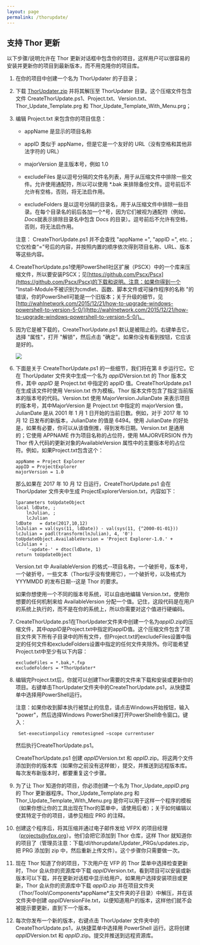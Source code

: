 ```yaml
---
layout: page
permalink: /thorupdate/
---
```


## 支持 Thor 更新

以下步骤/说明允许在 Thor 更新对话框中包含你的项目，这样用户可以很容易的安装并更新你的项目到最新版本，而不用克隆你的项目库。 

1. 在你的项目中创建一个名为 ThorUpdater 的子目录；

2. 下载 [ThorUpdater.zip](https://vfpx.github.io/ThorUpdater/ThorUpdater.zip) 并将其解压至 ThorUpdater 目录。这个压缩文件包含文件 CreateThorUpdate.ps1、Project.txt、Version.txt、 Thor_Update_Template.prg 和 Thor_Update_Template_With_Menu.prg；

3. 编辑 Project.txt 来包含你的项目信息：

    - appName 是显示的项目名称
    
    - appID 类似于 appName，但是它是一个友好的 URL（没有空格和其他非法字符的 URL） 

    - majorVersion 是主版本号，例如 1.0

    - excludeFiles 是以逗号分隔的文件名列表，用于从压缩文件中排除一些文件。允许使用通配符，所以可以使用 *.bak 来排除备份文件。逗号前后不允许有空格，否则，将无法启作用。

    - excludeFolders 是以逗号分隔的目录名，用于从压缩文件中排除一些目录。在每个目录名的前后各加一个*号，因为它们被视为通配符（例如，*Docs*就表示排除目录名中包含 Docs 的目录）。逗号前后不允许有空格，否则，将无法启作用。

    注意： CreateThorUpdate.ps1 并不会查找 "appName =", "appID =", etc.；它仅检查“=”号后的内容，并按照内置的顺序依次得到项目名称、URL、版本等这些内容。

4. CreateThorUpdate.ps1使用PowerShell社区扩展（PSCX）中的一个库来压缩文件，所以要安装PSCX；见[https://github.com/Pscx/Pscx](https://github.com/Pscx/Pscx)的下载和说明。注意：如果你得到一个 "Install-Module不被识别为cmdlet、函数、脚本文件或可操作程序的名称 "的错误，你的PowerShell可能是一个旧版本；关于升级的细节，见[http://wahlnetwork.com/2015/12/21/how-to-upgrade-windows-powershell-to-version-5-0/](http://wahlnetwork.com/2015/12/21/how-to-upgrade-windows-powershell-to-version-5-0/)。

5. 因为它是被下载的，CreateThorUpdate.ps1 默认是被阻止的。右键单击它，选择 "属性"，打开 "解锁"，然后点击 "确定"。如果你没有看到按钮，它应该是好的。

    ![](/images/unblock.png)

6. 下面是关于 CreateThorUpdate.ps1 的一些细节，我们将在第 8 步运行它。它在 ThorUpdater 文件夹中生成一个名为 *appID*Version.txt 的 Thor 版本文件，其中 *appID* 是 Project.txt 中指定的 appID 值。CreateThorUpdate.ps1 在生成该文件时使用 Version.txt 作为模板。Thor 版本文件包含了指定当前版本的版本号的代码。Version.txt 使用 MajorVersion.JulianDate 来表示项目的版本号，其中MajorVersion 是 Project.txt 中指定的 majorVersion 值，JulianDate 是从 2001 年 1 月 1 日开始的当前日数。例如，对于 2017 年 10 月 12 日发布的新版本，JulianDate 的值是 6494。使用 JulianDate 的好处是，如果有必要，你可以从该值倒推，得到发布日期。Version.txt 是通用的；它使用 APPNAME 作为项目名称的占位符，使用 MAJORVERSION 作为 Thor 传入代码的更新对象的AvailableVersion 属性中的主要版本号的占位符。例如，如果Project.txt包含这个：

    ```
    appName = Project Explorer  
    appID = ProjectExplorer  
    majorVersion = 1.0
    ```

    那么如果在 2017 年 10 月 12 日运行，CreateThorUpdate.ps1 会在 ThorUpdater 文件夹中生成 ProjectExplorerVersion.txt，内容如下：

    ```fox
    lparameters toUpdateObject
    local ldDate, ;
    	lnJulian, ;
    	lcJulian
    ldDate   = date(2017,10,12)
    lnJulian = val(sys(11, ldDate)) - val(sys(11, {^2000-01-01}))
    lcJulian = padl(transform(lnJulian), 4, '0')
    toUpdateObject.AvailableVersion = 'Project Explorer-1.0.' + lcJulian + ;
    	'-update-' + dtoc(ldDate, 1)
    return toUpdateObject
    ```

    Version.txt 中 AvailableVersion 的格式--项目名称，一个破折号，版本号，一个破折号，一些文本（Thor似乎没有使用它），一个破折号，以及格式为 YYYMMDD 的发布日期--这是 Thor 的要求。
    
    如果你想使用一个不同的版本号系统，可以自由地编辑 Version.txt，使用你想要的任何机制来给 AvailableVersion 分配一个值。记住，这段代码是在用户的系统上执行的，而不是在你的系统上，所以你需要对这个值进行硬编码。

7. CreateThorUpdate.ps1在ThorUpdater文件夹中创建一个名为*appID*.zip的压缩文件，其中*appID*是Project.txt中指定的appID值。这个压缩文件包含了项目文件夹下所有子目录中的所有文件，但Project.txt的excludeFiles设置中指定的任何文件和excludeFolders设置中指定的任何文件夹除外。你可能希望Project.txt中至少有以下内容：

    ```fox
    excludeFiles = *.bak,*.fxp
    excludeFolders = *ThorUpdater*
    ```
    
8. 编辑完Project.txt后，你就可以创建Thor需要的文件来下载和安装或更新你的项目。右键单击ThorUpdater文件夹中的CreateThorUpdate.ps1，从快捷菜单中选择用PowerShell运行。

    注意：如果你收到脚本执行被禁止的信息，请点击Windows开始按钮，输入 "power"，然后选择Windows PowerShell来打开PowerShell命令窗口。键入：

        Set-executionpolicy remotesigned –scope currentuser

    然后执行CreateThorUpdate.ps1。
    
    CreateThorUpdate.ps1 创建 *appID*Version.txt 和 *appID*.zip。将这两个文件添加到你的版本库（如果你之前没有这样做），提交，并推送到远程版本库。每次发布新版本时，都要重复这个步骤。

9. 为了让 Thor 知道你的项目，你必须创建一个名为 Thor_Update_*appID*.prg 的 Thor 更新器程序。Thor_Update_Template.prg 和 Thor_Update_Template_With_Menu.prg 是你可以用于这样一个程序的模板（如果你想让你的工具出现在Thor的菜单中，请使用后者）；关于如何编辑以使其特定于你的项目，请参见相应 PRG 的注释。

10. 创建这个程序后，将其压缩并通过电子邮件发给 VFPX 的项目经理（projects@vfpx.org）。他们会把它添加到 Thor 仓库，这样 Thor 就知道你的项目了（管理员注意：下载/dl/thorupdate/Updater_PRGs/updates.zip，把 PRG 添加到 zip 中，然后重新上传文件）。这个步骤你只需要做一次。

11. 现在 Thor 知道了你的项目，下次用户在 VFP 的 Thor 菜单中选择检查更新时，Thor 会从你的资源库中下载 *appID*Version.txt，看到项目可以安装或新版本可以下载，并在更新对话框中显示给用户。如果用户选择安装项目或更新，Thor 会从你的资源库中下载 *appID*.zip 并在项目文件夹（Thor/Tools\Components\*appName*主文件夹的子目录）中解压，并在该文件夹中创建 *appID*VersionFile.txt，以便知道用户的版本，这样他们就不会被提示要更新，直到下一个版本。

12. 每次你发布一个新的版本，右键点击 ThorUpdater 文件夹中的 CreateThorUpdate.ps1，从快捷菜单中选择用 PowerShell 运行。这将创建 *appID*Version.txt 和 *appID*.zip。提交并推送到远程资源库。
